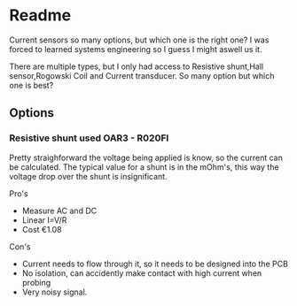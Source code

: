 # Readme
Current sensors so many options, but which one is the right one? I was forced to learned systems engineering so I guess I might aswell us it.

There are multiple types, but I only had access to Resistive shunt,Hall sensor,Rogowski Coil and Current transducer. So many option but which one is best?
## Options

### Resistive shunt used OAR3 - R020FI
Pretty straighforward the voltage being applied is know, so the current can be calculated. The typical value for a shunt is in the mOhm's, this way the voltage drop over the shunt is insignificant. 

Pro's
* Measure AC and DC
* Linear I=V/R
* Cost €1.08

Con's
* Current needs to flow through it, so it needs to be designed into the PCB
* No isolation, can accidently make contact with high current when probing
* Very noisy signal.
